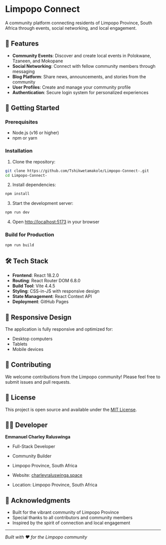 # Limpopo Connect

A community platform connecting residents of Limpopo Province, South Africa through events, social networking, and local engagement.

## 🌟 Features

- **Community Events**: Discover and create local events in Polokwane, Tzaneen, and Mokopane
- **Social Networking**: Connect with fellow community members through messaging
- **Blog Platform**: Share news, announcements, and stories from the community
- **User Profiles**: Create and manage your community profile
- **Authentication**: Secure login system for personalized experiences

## 🚀 Getting Started

### Prerequisites

- Node.js (v16 or higher)
- npm or yarn

### Installation

1. Clone the repository:
```bash
git clone https://github.com/Tshikwetamakole/Limpopo-Connect-.git
cd Limpopo-Connect-
```

2. Install dependencies:
```bash
npm install
```

3. Start the development server:
```bash
npm run dev
```

4. Open [http://localhost:5173](http://localhost:5173) in your browser

### Build for Production

```bash
npm run build
```

## 🛠️ Tech Stack

- **Frontend**: React 18.2.0
- **Routing**: React Router DOM 6.8.0
- **Build Tool**: Vite 4.4.5
- **Styling**: CSS-in-JS with responsive design
- **State Management**: React Context API
- **Deployment**: GitHub Pages

## 📱 Responsive Design

The application is fully responsive and optimized for:
- Desktop computers
- Tablets
- Mobile devices

## 🤝 Contributing

We welcome contributions from the Limpopo community! Please feel free to submit issues and pull requests.

## 📄 License

This project is open source and available under the [MIT License](LICENSE).

## 👨‍💻 Developer

**Emmanuel Charley Raluswinga**
- Full-Stack Developer
- Community Builder
- Limpopo Province, South Africa

- Website: [charleyraluswinga.space](https://charleyraluswinga.space)
- Location: Limpopo Province, South Africa

## 🙏 Acknowledgments

- Built for the vibrant community of Limpopo Province
- Special thanks to all contributors and community members
- Inspired by the spirit of connection and local engagement

---

*Built with ❤️ for the Limpopo community*